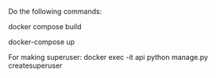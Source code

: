 Do the following commands:

docker compose build 

docker-compose up


For making superuser: docker exec -it api python manage.py createsuperuser   

